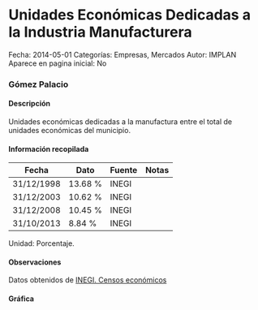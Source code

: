 Unidades Económicas Dedicadas a la Industria Manufacturera
=====

Fecha: 2014-05-01
Categorías: Empresas, Mercados
Autor: IMPLAN
Aparece en pagina inicial: No

### Gómez Palacio

#### Descripción

Unidades económicas dedicadas a la manufactura entre el total de unidades económicas del municipio.

<!-- break -->

#### Información recopilada

<table class="table table-hover table-bordered matriz">
  <thead>
    <tr><th>Fecha</th><th>Dato</th><th>Fuente</th><th>Notas</th></tr>
  </thead>
  <tbody>
    <tr><td class="centrado">31/12/1998</td><td class="derecha">13.68 %</td><td>INEGI</td><td></td></tr>
    <tr><td class="centrado">31/12/2003</td><td class="derecha">10.62 %</td><td>INEGI</td><td></td></tr>
    <tr><td class="centrado">31/12/2008</td><td class="derecha">10.45 %</td><td>INEGI</td><td></td></tr>
    <tr><td class="centrado">31/10/2013</td><td class="derecha">8.84 %</td><td>INEGI</td><td></td></tr>
  </tbody>
</table>

Unidad: Porcentaje.

#### Observaciones

Datos obtenidos de [INEGI. Censos económicos](http://www3.inegi.org.mx/sistemas/saic/)

#### Gráfica

<div id="Morrisdvvuwsla" class="grafica"></div>
<script>
new Morris.Line({
element: 'Morrisdvvuwsla',
data: [{ fecha: '1998-12-31', dato: 13.6800 },{ fecha: '2003-12-31', dato: 10.6200 },{ fecha: '2008-12-31', dato: 10.4500 },{ fecha: '2013-10-31', dato: 8.8400 }],
xkey: 'fecha',
ykeys: ['dato'],
labels: ['Dato'],
lineColors: ['#FF5B02'],
xLabelFormat: function(d) { return d.getDate()+'/'+(d.getMonth()+1)+'/'+d.getFullYear(); },
dateFormat: function(ts) { var d = new Date(ts); return d.getDate() + '/' + (d.getMonth() + 1) + '/' + d.getFullYear(); }
});
</script>
